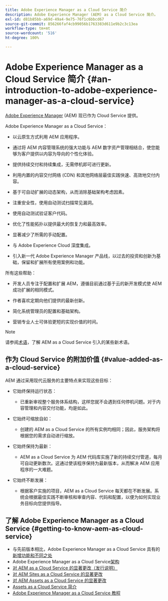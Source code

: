 ```yaml
---
title: Adobe Experience Manager as a Cloud Service 简介
description: Adobe Experience Manager (AEM) as a Cloud Service 简介。
exl-id: d81b85bb-a69d-49a4-9e75-76f1c6bbcd67
source-git-commit: 856266faf4cb99056b1763383d611e9b2c3c13ea
workflow-type: tm+mt
source-wordcount: '516'
ht-degree: 100%

---
```


# Adobe Experience Manager as a Cloud Service 简介 {#an-introduction-to-adobe-experience-manager-as-a-cloud-service}

[Adobe Experience Manager](https://www.adobe.com/cn/marketing/experience-manager.html) (AEM) 现已作为 Cloud Service 提供。

Adobe Experience Manager as a Cloud Service：

* 以云原生方式利用 AEM 应用程序。

* 通过将 AEM 内容管理系统的强大功能与 AEM 数字资产管理相结合，使您能够为客户提供以内容为导向的个性化体验。

* 提供持续交付和持续集成，无需停机即可进行更新。

* 利用内置的内容交付网络 (CDN) 和其他网络层最佳实践快速、高效地交付内容。

* 基于可自动扩展的动态架构，从而消除基础架构考虑因素。

* 注重安全性，使用自动测试扫描常见漏洞。

* 使用自动测试验证客户代码。

* 优化了性能拓扑以提供最大的恢复力和最高效率。

* 显著减少了所需的手动配置。

* 与 Adobe Experience Cloud 深度集成。

* 引入新一代 Adobe Experience Manager 产品线，以过去的投资和创新为基础，保留和扩展所有使用案例和功能。

所有这些帮助：

* 开发人员专注于配置和扩展 AEM，遵循目前通过基于云的新开发模式使 AEM 成功扩展的相同模式。

* 作者喜欢定期向他们提供的最新创新。

* 简化系统管理员的配置和基础架构。

* 营销专业人士可体验更短的实现价值的时间。

>[!NOTE]
>
>请参阅[术语](terminology.md)，了解 AEM as a Cloud Service 引入的某些新术语。

## 作为 Cloud Service 的附加价值 {#value-added-as-a-cloud-service}

AEM 通过采用现代云服务的主要特点来实现这些目标：

* 它始终保持运行状态：

   * 已重新审视整个服务体系结构，这样您就不会遇到任何停机问题。对于内容管理和内容交付功能，均是如此。

* 它始终可缩放自如：

   * 创建的 AEM as a Cloud Service 的所有实例均相同；因此，服务架构将根据您的需求自动进行缩放。

* 它始终保持为最新：

   * AEM as a Cloud Service 为 AEM 代码库实施了新的持续交付管道，每月可自动更新数次。这通过使该程序保持为最新版本，从而解决 AEM 应用程序的一大难题。

* 它始终不断发展：

   * 根据客户实施的项目，AEM as a Cloud Service 每天都在不断发展。系统会根据最佳实践不断审核和审查内容、代码和配置，以便为如何实现业务目标向您提供指导。

## 了解 Adobe Experience Manager as a Cloud Service {#getting-to-know-aem-as-cloud-service}

* 与先前版本相比，Adobe Experience Manager as a Cloud Service 具有的[新增功能和不同之处](/help/overview/what-is-new-and-different.md)
* Adobe Experience Manager as a Cloud Service[架构](/help/core-concepts/architecture.md)
* [对 AEM as a Cloud Service 的显著更改（发行说明）](/help/release-notes/aem-cloud-changes.md)
* [对 AEM Sites as a Cloud Service 的显著更改](/help/sites-cloud/sites-cloud-changes.md)
* [对 AEM Assets as a Cloud Service 的显著更改](/help/assets/assets-cloud-changes.md)
* [Assets as a Cloud Service 简介](/help/assets/overview.md)
* [Adobe Experience Manager as a Cloud Service 教程](https://experienceleague.adobe.com/docs/experience-manager-learn/cloud-service/overview.html)

